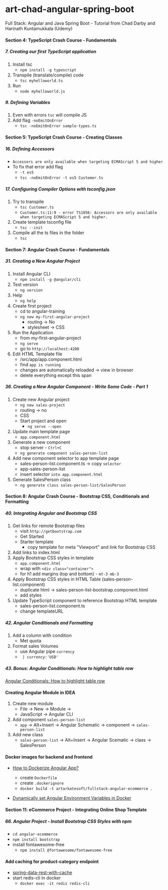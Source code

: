 # art-chad-angular-spring-boot
 Full Stack: Angular and Java Spring Boot - Tutorial from Chad Darby and Harinath Kuntamukkala (Udemy)

####  Section 4: TypeScript Crash Course - Fundamentals

#####  7. Creating our first TypeScript application

1.  Install tsc
    -  `npm install -g typescript`
2.  Transpile (translate/compile) code
    -  `tsc myhelloworld.ts`
3.  Run
    -  `node myhelloworld.js`

#####  9. Defining Variables

1.  Even with errors `tsc` will compile JS
2.  Add flag `-noEmitOnError`
    -  `tsc -noEmitOnError sample-types.ts` 


####  Section 5: TypeScript Crash Course - Creating Classes

##### 16. Defining Accessors

-  `Accessors are only available when targeting ECMAScript 5 and higher`
-  To fix that error add flag
    -  `-t es5`
    -  `tsc -noEmitOnError -t es5 Customer.ts`

#####  17. Configuring Compiler Options with tsconfig.json

1.  Try to transpile
    -  `tsc Customer.ts`
    -  `Customer.ts:11:9 - error TS1056: Accessors are only available when targeting ECMAScript 5 and higher.`
2.  Create template tsconfig file
    -  `tsc --init`
3.  Compile all the ts files in the folder
    -  `tsc`
    
####  Section 7: Angular Crash Course - Fundamentals

#####  31. Creating a New Angular Project

1.  Install Angular CLI
    -  `npm install -g @angular/cli`
2.  Test version
    -  `ng version`
3.  Help
    -  `ng help`
4.  Create first project
    -  cd to angular-training
    -  `ng new my-first-angular-project`
        -  routing -> No 
        -  stylesheet -> CSS
5.  Run the Application
    -  from my-first-angular-project
    -  `ng serve`
    -  go to `http://localhost:4200`                  
6.  Edit HTML Template file
    -  /src/app/app.component.html
    -  find `app is running`
    -  changes are automatically reloaded -> view in browser
    -  delete everything except this span  
    
##### 36. Creating a New Angular Component - Write Some Code - Part 1        
    
1. Create new Angular project
    -  `ng new sales-project`
    -  routing -> no
    -  CSS
    -  Start project and open
        -  `ng serve --open`
2.  Update main template page
    -  `app.component.html`
3.  Generate a new component
    -  stop server - `Ctrl+C`
    -  `ng generate component sales-person-list`             
4.  Add new component selector to app template page
    -  sales-person-list.component.ts -> copy `selector`
    -  app-sales-person-list
    -  insert selector `into app.component.html`    
5.  Generate SalesPerson class
    -  `ng generate class sales-person-list/SalesPerson`

####  Section 8: Angular Crash Course - Bootstrap CSS, Conditionals and Formatting

#####  40. Integrating Angular and Bootstrap CSS

1.  Get links for remote Bootstrap files
    -  visit `http://getbootstrap.com`
    -  Get Started
    -  Starter template
        -  copy template for meta "Viewport" and link for Bootstrap CSS 
2.  Add links to index.html
3.  Apply Bootstrap CSS styles in template
    -  `app.component.html`
    -  wrap with `<div class="container">`
    -  for h1 add margins (top and bottom) - `mt-3 mb-3`
4.  Apply Bootstrap CSS styles in HTML Table (sales-person-list.component)
    -  duplicate html -> sales-person-list-bootstrap.component.html
    -  add styles
5.  Update TypeScript component to reference Bootstrap HTML template
    -  sales-person-list.component.ts
    -  change templateURL        
    
#####  42. Angular Conditionals and Formatting

1.  Add a column with condition
    -  Met quota
2.  Format sales Volumes
    -  use Angular pipe `currency`
    -  ` | currency:'USD'`

#####  43. Bonus: Angular Conditionals: How to highlight table row

[Angular Conditionals: How to highlight table row](https://github.com/darbyluv2code/fullstack-angular-and-springboot/blob/master/bonus-content/angular-crash-course/02-ngIf-highlight-entire-row/02-ngif-highligh-entire-row.md)

####  Creating Angular Module in IDEA

1.  Create new module
    -  File -> New -> Module ->
    -  JavaScript -> Angular CLI 
2.  Add component `sales-person-list`
    -  `app` -> Alt+Insert -> Angular Schematic -> component -> `sales-person-list`
3.  Add new class
    -  `sales-person-list` ->  Alt+Insert -> Angular Scematic -> class -> SalesPerson

####  Docker images for backend and frontend

-  [How to Dockerize Angular App?](https://dzone.com/articles/how-to-dockerize-angular-app)
    -  create `Dockerfile`
    -  create `.dockerignore`
    -  `docker build -t artarkatesoft/fullstack-angular-ecommerce .`

-  [Dynamically set Angular Environment Variables in Docker](https://pumpingco.de/blog/environment-variables-angular-docker/)

####  Section 11: eCommerce Project - Integrating Online Shop Template

#####  66. Angular Project - Install Bootstrap CSS Styles with npm

-  `cd angular-ecommerce`
-  `npm install bootstrap`
-  install fontawesome-free
    -  `npm install @fortawesome/fontawesome-free`

####  Add caching for product-category endpoint

-  [spring-data-rest-with-cache](https://stackoverflow.com/questions/51591121/spring-data-rest-with-cache)
-  start redis-cli in docker
    -  `docker exec -it redis redis-cli`


            